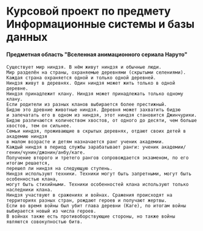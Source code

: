 # Курсовой проект по предмету Информационные системы и базы данных

#### Предметная область "Вселенная анимационного сериала Наруто"

    Существует мир ниндзя. В нём живут ниндзя и обычные люди. 
    Мир разделён на страны, охраняемые деревнями (скрытыми селениями).
    Каждая страна охраняется одной и только одной деревней. 
    Ниндзя живут в деревнях. Один ниндзя может жить только в одной деревне.
    Ниндзя принадлежит клану. Ниндзя может принадлежать только одному клану.
    Если родители из разных кланов выбирается более престижный.
    Бидзю это древние животные ниндзя. Деревня может захватить бидзю
    и запечатать его в одном из ниндзя, этот ниндзя становится Джинчурики. 
    Бидзю различаются количеством хвостов, от одного до десяти, чем больше хвостов, тем он сильнее. 
    Семьи ниндзя, проживающие в скрытых деревнях, отдают своих детей в академию ниндзя
    в малом возрасте и детям назначается ранг ученик академии.
    Каждый ниндзя в период службы зарабатывает ранги: ученик академии/генин/чунин/джонин/анбу/каге.
    Получение второго и третего рангов сопровождается экзаменом, по его итогам решается,
    перешел ли ниндзя на следующую ступень.
    Ниндзя используют техники. Техники могут быть запретными, могут быть особенностью клана,
    могут быть стихийными. Техники особенностей клана используют только наследники клана.
    Ниндзя участвуют в сражениях и войнах. Сражения происходят на территориях разных стран, рождают героев и получают жертвы.  
    Если во время войны был убит глава деревни (Каге), по итогам войны выбирается новый из числа героев. 
    В войнах также есть противоборствующие стороны, но также войны являются совокупностью битв.
